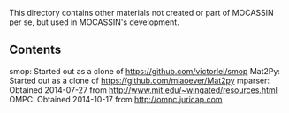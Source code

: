 This directory contains other materials not created or part of MOCASSIN per se, but used in MOCASSIN's development.

Contents
--------

smop: Started out as a clone of https://github.com/victorlei/smop
Mat2Py: Started out as a clone of https://github.com/miaoever/Mat2py
mparser: Obtained 2014-07-27 from http://www.mit.edu/~wingated/resources.html
OMPC: Obtained 2014-10-17 from http://ompc.juricap.com
